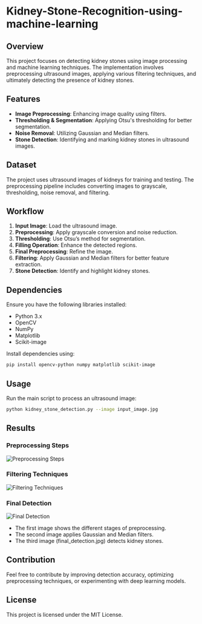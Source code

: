 # Kidney-Stone-Recognition-using-machine-learning

## Overview
This project focuses on detecting kidney stones using image processing and machine learning techniques. The implementation involves preprocessing ultrasound images, applying various filtering techniques, and ultimately detecting the presence of kidney stones.

## Features
- **Image Preprocessing**: Enhancing image quality using filters.
- **Thresholding & Segmentation**: Applying Otsu's thresholding for better segmentation.
- **Noise Removal**: Utilizing Gaussian and Median filters.
- **Stone Detection**: Identifying and marking kidney stones in ultrasound images.

## Dataset
The project uses ultrasound images of kidneys for training and testing. The preprocessing pipeline includes converting images to grayscale, thresholding, noise removal, and filtering.

## Workflow
1. **Input Image**: Load the ultrasound image.
2. **Preprocessing**: Apply grayscale conversion and noise reduction.
3. **Thresholding**: Use Otsu’s method for segmentation.
4. **Filling Operation**: Enhance the detected regions.
5. **Final Preprocessing**: Refine the image.
6. **Filtering**: Apply Gaussian and Median filters for better feature extraction.
7. **Stone Detection**: Identify and highlight kidney stones.

## Dependencies
Ensure you have the following libraries installed:
- Python 3.x
- OpenCV
- NumPy
- Matplotlib
- Scikit-image

Install dependencies using:
```bash
pip install opencv-python numpy matplotlib scikit-image
```

## Usage
Run the main script to process an ultrasound image:
```bash
python kidney_stone_detection.py --image input_image.jpg
```

## Results
### Preprocessing Steps
![Preprocessing Steps](https://github.com/user-attachments/assets/cd849989-535b-4864-a5c3-a7631210c37a)

### Filtering Techniques
![Filtering Techniques](https://github.com/user-attachments/assets/13538ae4-7348-4b57-aa33-d91a6af4e020)


### Final Detection
![Final Detection](https://github.com/user-attachments/assets/de9e859f-71de-44b6-96f4-d66ad6144390)


- The first image shows the different stages of preprocessing.
- The second image applies Gaussian and Median filters.
- The third image (final_detection.jpg) detects kidney stones.

## Contribution
Feel free to contribute by improving detection accuracy, optimizing preprocessing techniques, or experimenting with deep learning models.

## License
This project is licensed under the MIT License.
